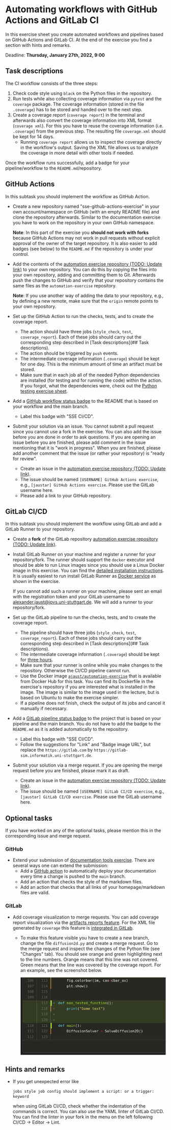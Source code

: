 # Automating workflows with GitHub Actions and GitLab CI

In this exercise sheet you create automated workflows and pipelines based on GitHub Actions and GitLab CI. At the end of the exercise you find a section with hints and remarks.

Deadline: **Thursday, January 27th, 2022, 9:00**

## Task descriptions

The CI workflow consists of the three steps:

1. Check code style using `black` on the Python files in the repository.
2. Run tests while also collecting coverage information via `pytest` and the `coverage` package. The coverage information (stored in the file `.coverage`) has to be stored and handed over to the next step.
3. Create a coverage report (`coverage report`) in the terminal and afterwards also convert the coverage information into XML format (`coverage xml`). For this you have to reuse the coverage information (i.e. `.coverage`) from the previous step. The resulting file `coverage.xml` should be kept for 14 days.
    - Running `coverage report` allows us to inspect the coverage directly in the workflow's output. Saving the XML file allows us to analyze the coverage in more detail with other tools if needed.

Once the workflow runs successfully, add a badge for your pipeline/workflow to the `README.md`/repository.

## GitHub Actions

In this subtask you should implement the workflow as GitHub Action.

- Create a new repository named "sse-github-actions-exercise" in your own account/namespace on GitHub (with an empty README file) and clone the repository afterwards. Similar to the documentation exercise you have to work on the repository in your own GitHub namespace.

  **Note**: In this part of the exercise you **should not work with forks** because GitHub Actions may not work in pull requests without explicit approval of the owner of the target repository. It is also easier to add badges (see below) to the `README.md` if the repository is under your control.
- Add the contents of the [automation exercise repository (TODO: Update link)](https://github.com/Simulation-Software-Engineering/automation-exercise-preparation) to your own repository. You can do this by copying the files into your own repository, adding and committing them to Git. Afterwards push the changes to GitHub and verify that your repository contains the same files as the `automation-exercise` repository.

  **Note**: If you use another way of adding the data to your repository, e.g., by defining a new remote, make sure that the `origin` remote points to your own repository.

- Set up the GitHub Action to run the checks, tests, and to create the coverage report.
    - The action should have three jobs (`style_check`, `test`, `coverage_report`). Each of these jobs should carry out the corresponding step described in [Task descriptions](## Task descriptions).
    - The action should be triggered by `push` events.
    - The intermediate coverage information (`.coverage`) should be kept for one day. This is the minimum amount of time an artifact must be stored.
    - Make sure that in each job all of the needed Python dependencies are installed (for testing and for running the code) within the action. If you forgot, what the dependencies were, check out the [Python testing exercise sheet](https://github.com/Simulation-Software-Engineering/Lecture-Material/blob/main/05_testing_and_ci/python_testing_exercise.md).

- Add a [GitHub workflow status badge](https://docs.github.com/en/actions/monitoring-and-troubleshooting-workflows/adding-a-workflow-status-badge) to the README that is based on your workflow and the main branch.
    - Label this badge with "SSE CI/CD".

- Submit your solution via an issue. You cannot submit a pull request since you cannot use a fork in the exercise. You can also add the issue before you are done in order to ask questions. If you are opening an issue before you are finished, please add comment in the issue mentioning that it is "work in progress". When you are finished, please add another comment that the issue (or rather your repository) is "ready for review".
    - Create an issue in the [automation exercise repository (TODO: Update link)](https://github.com/Simulation-Software-Engineering/automation-exercise-preparation).
    - The issue should be named `[USERNAME] GitHub Actions exercise`, e.g., `[jaustar] GitHub Actions exercise`. Please use the GitLab username here.
    - Please add a link to your GitHub repository.

## GitLab CI/CD

In this subtask you should implement the workflow using GitLab and add a GitLab Runner to your repository.

- Create a **fork** of the GitLab repository [automation exercise repository (TODO: Update link)](https://gitlab-sim.informatik.uni-stuttgart.de/sse-test-group/automation-exercise).
- Install GitLab Runner on your machine and register a runner for your repository/fork. The runner should support the `docker` executor and should be able to run Linux images since you should use a Linux Docker image in this exercise. You can find the [detailed installation instructions](https://docs.gitlab.com/runner/install/). It is usually easiest to run install GitLab Runner as [Docker service](https://docs.gitlab.com/runner/install/docker.html) as shown in the exercise.

  If you cannot add such a runner on your machine, please sent an email with the registration token and your GitLab username to [alexander.jaust@ipvs.uni-stuttgart.de](mailto:alexander.jaust@ipvs.uni-stuttgart.de). We will add a runner to your repository/fork.

- Set up the GitLab pipeline to run the checks, tests, and to create the coverage report.
    - The pipeline should have three jobs (`style_check`, `test`, `coverage_report`). Each of these jobs should carry out the corresponding step described in [Task descriptions](## Task descriptions).
    - The intermediate coverage information (`.coverage`) should be kept for [three hours](https://docs.gitlab.com/ee/ci/yaml/index.html#artifactsexpire_in).
    - Make sure that your runner is online while you make changes to the repository. Otherwise the CI/CD pipeline cannot run.
    - Use the Docker image [`ajaust/automation-exercise`](https://hub.docker.com/repository/docker/ajaust/automation-exercise) that is available from Docker Hub for this task. You can find its Dockerfile in the exercise's repository if you are interested what is installed in the image. The image is similar to the image used in the lecture, but is based on Ubuntu to make the exercise simpler.
    - If a pipeline does not finish, check the output of its jobs and cancel it manually if necessary.

- Add a [GitLab pipeline status badge](https://docs.gitlab.com/ee/user/project/badges.html) to the project that is based on your pipeline and the main branch. You do not have to add the badge to the `README.md` as it is added automatically to the repository.
    - Label this badge with "SSE CI/CD".
    - Follow the suggestions for "Link" and "Badge image URL", but replace the `https://gitlab.com` by `https://gitlab-sim.informatik.uni-stuttgart.de`.
- Submit your solution via a merge request. If you are opening the merge request before you are finished, please mark it as draft.
    - Create an issue in the [automation exercise repository (TODO: Update link)](https://gitlab-sim.informatik.uni-stuttgart.de/sse-test-group/automation-exercise).
    - The issue should be named `[USERNAME] GitLab CI/CD exercise`, e.g., `[jaustar] GitLab CI/CD exercise`. Please use the GitLab username here.

## Optional tasks

If you have worked on any of the optional tasks, please mention this in the corresponding issue and merge request.

### GitHub

- Extend your submission of [documentation tools exercise](https://github.com/Simulation-Software-Engineering/Lecture-Material/blob/main/04_documentation/tools_exercise.md). There are several ways one can extend the submission:
    - Add a [GitHub action](https://github.com/marketplace/actions/deploy-mkdocs) to automatically deploy your documentation every time a change is pushed to the `main` branch.
    - Add an action that checks the style of the markdown files.
    - Add an action that checks that all links of your homepage/markdown files are valid.

### GitLab

- Add coverage visualization to merge requests. You can add coverage report visualization via the [artifacts reports feature](https://docs.gitlab.com/ee/ci/yaml/index.html#artifactsreports). For the XML file generated by `coverage` this feature is [integrated in GitLab](https://docs.gitlab.com/ee/user/project/merge_requests/test_coverage_visualization.html#python-example).
    - To make this feature visible you have to create a new branch, change the file `diffusion2d.py` and create a merge request. Go to the merge request and inspect the changes of the Python file (see "Changes" tab). You should see orange and green highlighting next to the line numbers. Orange means that this line was not covered. Green means that the line was covered by the coverage report. For an example, see the screenshot below.

      ![Screenshot of GitLab's coverage report visualization](./figs/automation_exercise/gitlab_coverage.png)

## Hints and remarks

- If you get unexpected error like

  ```text
  jobs style job config should implement a script: or a trigger: keyword
  ```

  when using GitLab CI/CD, check whether the indentation of the commands is correct. You can also use the YAML linter of GitLab CI/CD. You can find the linter in your fork in the menu on the left following CI/CD -> Editor -> Lint.